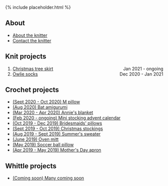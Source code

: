 {% include placeholder.html  %}

## About

- [About the knitter](about.md)
- [Contact the knitter](mailto:liandrea4@gmail.com)

## Knit projects

<ol>
    <li>
        <span style="float:left;"><a href="knit/tree_skirt.html">Christmas tree skirt</a></span><span style="float:right;">Jan 2021 - ongoing</span><br>
    </li>
    <li>
        <span style="float:left;"> <a href="knit/owlie_socks.html">Owlie socks</a> </span> 
        <span style="float:right">Dec 2020 - Jan 2021</span>
    </li>

 </ol>


## Crochet projects

- [(Sept 2020 - Oct 2020) M pillow](crochet/m_pillow.md)
- [(Aug 2020) Bat amigurumi](crochet/bat.md)
- [(Mar 2020 - Apr 2020) Annie's blanket](crochet/annie_blanket.md)
- [(Feb 2020 - ongoing) Mini stocking advent calendar](crochet/stocking_advent_cal.md)
- [(Oct 2019 - Dec 2019) Bridesmaids' pillows](crochet/bridesmaids_pillows.md)
- [(Sept 2019 - Oct 2019) Christmas stockings](crochet/christmas_stockings.md)
- [(Aug 2019 - Sept 2019) Summer's sweater](crochet/summer_sweater.md)
- [(June 2019) Oven mitt](crochet/oven_mitt.md)
- [(May 2019) Soccer ball pillow](crochet/soccer_pillow.md)
- [(Apr 2019 - May 2019) Mother's Day apron](crochet/mothers_day_apron.md)

## Whittle projects

- [(Coming soon) Many coming soon](whittle/sample.md)

